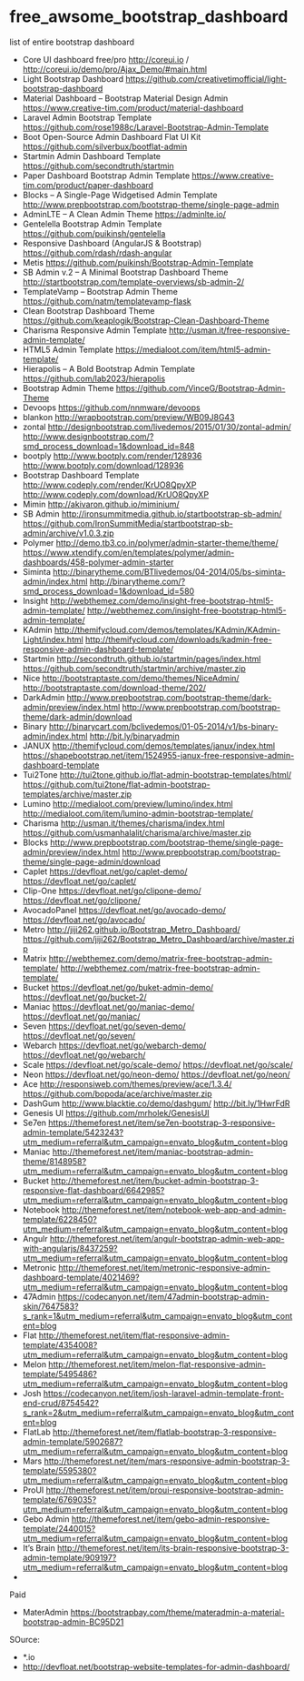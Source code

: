 # free_awsome_bootstrap_dashboard

list of entire bootstrap dashboard 

- Core UI dashboard free/pro   http://coreui.io /  http://coreui.io/demo/pro/Ajax_Demo/#main.html 
- Light Bootstrap Dashboard  https://github.com/creativetimofficial/light-bootstrap-dashboard
- Material Dashboard – Bootstrap Material Design Admin https://www.creative-tim.com/product/material-dashboard
- Laravel Admin Bootstrap Template https://github.com/rose1988c/Laravel-Bootstrap-Admin-Template
- Boot Open-Source Admin Dashboard Flat UI Kit https://github.com/silverbux/bootflat-admin
- Startmin Admin Dashboard Template https://github.com/secondtruth/startmin
- Paper Dashboard Bootstrap Admin Template  https://www.creative-tim.com/product/paper-dashboard
- Blocks – A Single-Page Widgetised Admin Template   http://www.prepbootstrap.com/bootstrap-theme/single-page-admin
- AdminLTE – A Clean Admin Theme   https://adminlte.io/
- Gentelella Bootstrap Admin Template    https://github.com/puikinsh/gentelella
- Responsive Dashboard (AngularJS & Bootstrap)  https://github.com/rdash/rdash-angular
- Metis    https://github.com/puikinsh/Bootstrap-Admin-Template
- SB Admin v.2 – A Minimal Bootstrap Dashboard Theme    http://startbootstrap.com/template-overviews/sb-admin-2/
- TemplateVamp – Bootstrap Admin Theme   https://github.com/natm/templatevamp-flask
- Clean Bootstrap Dashboard Theme  https://github.com/keaplogik/Bootstrap-Clean-Dashboard-Theme
- Charisma Responsive Admin Template  http://usman.it/free-responsive-admin-template/
- HTML5 Admin Template  https://medialoot.com/item/html5-admin-template/
- Hierapolis – A Bold Bootstrap Admin Template   https://github.com/lab2023/hierapolis
- Bootstrap Admin Theme   https://github.com/VinceG/Bootstrap-Admin-Theme
- Devoops    https://github.com/nnmware/devoops
- blankon   http://wrapbootstrap.com/preview/WB09J8G43
- zontal http://designbootstrap.com/livedemos/2015/01/30/zontal-admin/ http://www.designbootstrap.com/?smd_process_download=1&download_id=848
- bootply http://www.bootply.com/render/128936 http://www.bootply.com/download/128936
- Bootstrap Dashboard Template  http://www.codeply.com/render/KrUO8QpyXP http://www.codeply.com/download/KrUO8QpyXP
- Mimin http://akivaron.github.io/miminium/
- SB Admin http://ironsummitmedia.github.io/startbootstrap-sb-admin/ https://github.com/IronSummitMedia/startbootstrap-sb-admin/archive/v1.0.3.zip
- Polymer http://demo.tb3.co.in/polymer/admin-starter-theme/theme/ https://www.xtendify.com/en/templates/polymer/admin-dashboards/458-polymer-admin-starter
- Siminta  http://binarytheme.com/BTlivedemos/04-2014/05/bs-siminta-admin/index.html http://binarytheme.com/?smd_process_download=1&download_id=580
- Insight http://webthemez.com/demo/insight-free-bootstrap-html5-admin-template/ http://webthemez.com/insight-free-bootstrap-html5-admin-template/
- KAdmin  http://themifycloud.com/demos/templates/KAdmin/KAdmin-Light/index.html http://themifycloud.com/downloads/kadmin-free-responsive-admin-dashboard-template/
- Startmin http://secondtruth.github.io/startmin/pages/index.html https://github.com/secondtruth/startmin/archive/master.zip
- Nice http://bootstraptaste.com/demo/themes/NiceAdmin/  http://bootstraptaste.com/download-theme/202/
- DarkAdmin http://www.prepbootstrap.com/bootstrap-theme/dark-admin/preview/index.html http://www.prepbootstrap.com/bootstrap-theme/dark-admin/download
- Binary http://binarycart.com/bclivedemos/01-05-2014/v1/bs-binary-admin/index.html http://bit.ly/binaryadmin
- JANUX http://themifycloud.com/demos/templates/janux/index.html https://shapebootstrap.net/item/1524955-janux-free-responsive-admin-dashboard-template
- Tui2Tone http://tui2tone.github.io/flat-admin-bootstrap-templates/html/ https://github.com/tui2tone/flat-admin-bootstrap-templates/archive/master.zip
- Lumino http://medialoot.com/preview/lumino/index.html http://medialoot.com/item/lumino-admin-bootstrap-template/
- Charisma http://usman.it/themes/charisma/index.html https://github.com/usmanhalalit/charisma/archive/master.zip
- Blocks http://www.prepbootstrap.com/bootstrap-theme/single-page-admin/preview/index.html http://www.prepbootstrap.com/bootstrap-theme/single-page-admin/download
- Caplet  https://devfloat.net/go/caplet-demo/ https://devfloat.net/go/caplet/
- Clip-One https://devfloat.net/go/clipone-demo/ https://devfloat.net/go/clipone/
- AvocadoPanel https://devfloat.net/go/avocado-demo/ https://devfloat.net/go/avocado/
- Metro http://jiji262.github.io/Bootstrap_Metro_Dashboard/ https://github.com/jiji262/Bootstrap_Metro_Dashboard/archive/master.zip
- Matrix http://webthemez.com/demo/matrix-free-bootstrap-admin-template/ http://webthemez.com/matrix-free-bootstrap-admin-template/
- Bucket https://devfloat.net/go/buket-admin-demo/ https://devfloat.net/go/bucket-2/
- Maniac https://devfloat.net/go/maniac-demo/ https://devfloat.net/go/maniac/
- Seven https://devfloat.net/go/seven-demo/ https://devfloat.net/go/seven/
- Webarch  https://devfloat.net/go/webarch-demo/ https://devfloat.net/go/webarch/
- Scale https://devfloat.net/go/scale-demo/ https://devfloat.net/go/scale/
- Neon https://devfloat.net/go/neon-demo/ https://devfloat.net/go/neon/
- Ace  http://responsiweb.com/themes/preview/ace/1.3.4/ https://github.com/bopoda/ace/archive/master.zip
- DashGum  http://www.blacktie.co/demo/dashgum/ http://bit.ly/1HwrFdR
- Genesis UI https://github.com/mrholek/GenesisUI 
- Se7en https://themeforest.net/item/se7en-bootstrap-3-responsive-admin-template/5423243?utm_medium=referral&utm_campaign=envato_blog&utm_content=blog
- Maniac http://themeforest.net/item/maniac-bootstrap-admin-theme/8148958?utm_medium=referral&utm_campaign=envato_blog&utm_content=blog
- Bucket http://themeforest.net/item/bucket-admin-bootstrap-3-responsive-flat-dashboard/6642985?utm_medium=referral&utm_campaign=envato_blog&utm_content=blog
- Notebook http://themeforest.net/item/notebook-web-app-and-admin-template/6228450?utm_medium=referral&utm_campaign=envato_blog&utm_content=blog
- Angulr http://themeforest.net/item/angulr-bootstrap-admin-web-app-with-angularjs/8437259?utm_medium=referral&utm_campaign=envato_blog&utm_content=blog
- Metronic http://themeforest.net/item/metronic-responsive-admin-dashboard-template/4021469?utm_medium=referral&utm_campaign=envato_blog&utm_content=blog
- 47Admin https://codecanyon.net/item/47admin-bootstrap-admin-skin/7647583?s_rank=1&utm_medium=referral&utm_campaign=envato_blog&utm_content=blog
- Flat http://themeforest.net/item/flat-responsive-admin-template/4354008?utm_medium=referral&utm_campaign=envato_blog&utm_content=blog
- Melon http://themeforest.net/item/melon-flat-responsive-admin-template/5495486?utm_medium=referral&utm_campaign=envato_blog&utm_content=blog
- Josh https://codecanyon.net/item/josh-laravel-admin-template-front-end-crud/8754542?s_rank=2&utm_medium=referral&utm_campaign=envato_blog&utm_content=blog
- FlatLab http://themeforest.net/item/flatlab-bootstrap-3-responsive-admin-template/5902687?utm_medium=referral&utm_campaign=envato_blog&utm_content=blog
- Mars http://themeforest.net/item/mars-responsive-admin-bootstrap-3-template/5595380?utm_medium=referral&utm_campaign=envato_blog&utm_content=blog
- ProUI http://themeforest.net/item/proui-responsive-bootstrap-admin-template/6769035?utm_medium=referral&utm_campaign=envato_blog&utm_content=blog
- Gebo Admin http://themeforest.net/item/gebo-admin-responsive-template/2440015?utm_medium=referral&utm_campaign=envato_blog&utm_content=blog
- It’s Brain http://themeforest.net/item/its-brain-responsive-bootstrap-3-admin-template/909197?utm_medium=referral&utm_campaign=envato_blog&utm_content=blog
- 



Paid

- MaterAdmin  https://bootstrapbay.com/theme/materadmin-a-material-bootstrap-admin-BC95D21


SOurce:

- *.io
- http://devfloat.net/bootstrap-website-templates-for-admin-dashboard/
   


